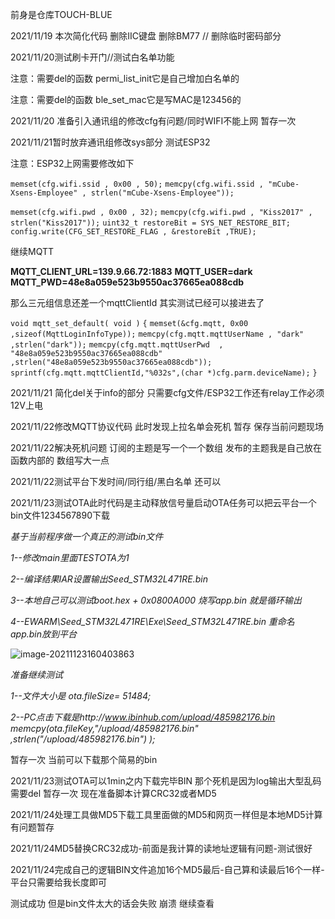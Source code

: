 前身是仓库TOUCH-BLUE

2021/11/19 本次简化代码 删除IIC键盘 删除BM77  // 删除临时密码部分

2021/11/20测试刷卡开门//测试白名单功能

注意：需要del的函数 permi_list_init它是自己增加白名单的  

注意：需要del的函数 ble_set_mac它是写MAC是123456的

2021/11/20 准备引入通讯组的修改cfg有问题/同时WIFI不能上网 暂存一次

2021/11/21暂时放弃通讯组修改sys部分 测试ESP32

注意：ESP32上网需要修改如下

`memset(cfg.wifi.ssid , 0x00 , 50);`
`memcpy(cfg.wifi.ssid , "mCube-Xsens-Employee" , strlen("mCube-Xsens-Employee"));`

`memset(cfg.wifi.pwd , 0x00 , 32);`
`memcpy(cfg.wifi.pwd , "Kiss2017" , strlen("Kiss2017"));`
`uint32_t restoreBit = SYS_NET_RESTORE_BIT;`
`config.write(CFG_SET_RESTORE_FLAG , &restoreBit ,TRUE);`

继续MQTT

**MQTT_CLIENT_URL=139.9.66.72:1883**
**MQTT_USER=dark**
**MQTT_PWD=48e8a059e523b9550ac37665ea088cdb**

那么三元组信息还差一个mqttClientId 其实测试已经可以接进去了

`void mqtt_set_default( void )`
`{`
      `memset(&cfg.mqtt, 0x00 ,sizeof(MqttLoginInfoType));`
      `memcpy(cfg.mqtt.mqttUserName , "dark" ,strlen("dark"));`
      `memcpy(cfg.mqtt.mqttUserPwd  , "48e8a059e523b9550ac37665ea088cdb" ,strlen("48e8a059e523b9550ac37665ea088cdb"));`
      `sprintf(cfg.mqtt.mqttClientId,"%032s",(char *)cfg.parm.deviceName);`
`}`

2021/11/21 简化del关于info的部分 只需要cfg文件/ESP32工作还有relay工作必须12V上电

2021/11/22修改MQTT协议代码 此时发现上拉名单会死机 暂存 保存当前问题现场

2021/11/22解决死机问题 订阅的主题是写一个一个数组 发布的主题我是自己放在函数内部的 数组写大一点

2021/11/22测试平台下发时间/同行组/黑白名单 还可以

2021/11/23测试OTA此时代码是主动释放信号量启动OTA任务可以把云平台一个bin文件1234567890下载

*基于当前程序做一个真正的测试bin文件*

*1--修改main里面TESTOTA为1*

*2--编译结果IAR设置输出Seed_STM32L471RE.bin*

*3--本地自己可以测试boot.hex + 0x0800A000 烧写app.bin 就是循环输出*

*4--EWARM\Seed_STM32L471RE\Exe\Seed_STM32L471RE.bin 重命名app.bin放到平台*

![image-20211123160403863](C:\Users\Koson.Gong\AppData\Roaming\Typora\typora-user-images\image-20211123160403863.png)

*准备继续测试*

*1--文件大小是 ota.fileSize=  51484;*

*2--PC点击下载是http://www.ibinhub.com/upload/485982176.bin  memcpy(ota.fileKey,"/upload/485982176.bin" ,strlen("/upload/485982176.bin")  );*

暂存一次 当前可以下载那个简易的bin

2021/11/23测试OTA可以1min之内下载完毕BIN 那个死机是因为log输出大型乱码 需要del 暂存一次 现在准备脚本计算CRC32或者MD5





2021/11/24处理工具做MD5下载工具里面做的MD5和网页一样但是本地MD5计算有问题暂存

2021/11/24MD5替换CRC32成功-前面是我计算的读地址逻辑有问题-测试很好

2021/11/24完成自己的逻辑BIN文件追加16个MD5最后-自己算和读最后16个一样-平台只需要给我长度即可

测试成功 但是bin文件太大的话会失败 崩溃 继续查看
